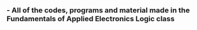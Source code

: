 ### - All of the codes, programs and material made in the Fundamentals of Applied Electronics Logic class
